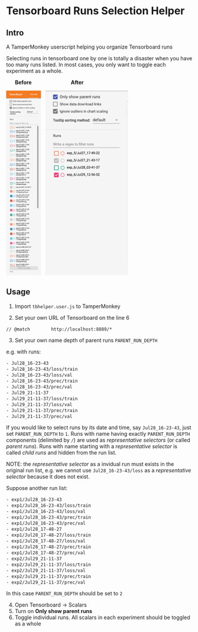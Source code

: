 # Tensorboard Runs Selection Helper

## Intro

A TamperMonkey userscript helping you organize Tensorboard runs

Selecting runs in tensorboard one by one is totally a disaster when you have too many runs listed. In most cases, you only want
to toggle each experiment as a whole.

&nbsp; &nbsp; &nbsp; **Before** &nbsp; &nbsp; &nbsp; &nbsp; &nbsp; &nbsp; &nbsp; &nbsp; &nbsp; &nbsp; &nbsp; &nbsp; &nbsp; **After**

<img src="/images/before.png?raw=true&111" height="500px">&nbsp;&nbsp;&nbsp;<img src="/images/after.png?raw=true&111" height="500px">

## Usage

1. Import `tbhelper.user.js` to TamperMonkey

2. Set your own URL of Tensorboard on the line 6
```
// @match        http://localhost:8889/*
```

3. Set your own name depth of parent runs `PARENT_RUN_DEPTH`

  e.g. with runs:

    - Jul28_16-23-43
    - Jul28_16-23-43/loss/train
    - Jul28_16-23-43/loss/val
    - Jul28_16-23-43/prec/train
    - Jul28_16-23-43/prec/val
    - Jul29_21-11-37
    - Jul29_21-11-37/loss/train
    - Jul29_21-11-37/loss/val
    - Jul29_21-11-37/prec/train
    - Jul29_21-11-37/prec/val

  If you would like to select runs by its date and time, say `Jul28_16-23-43`,
  just set `PARENT_RUN_DEPTH` to `1`. Runs with name having exactly `PARENT_RUN_DEPTH`
  components (delimited by `/`) are used as *representative selectors* (or called *parent runs*). Runs with name
  starting with a *representative selector* is called *child runs* and hidden from the run list.

  NOTE: the *representative selector* as a invidual run must exists in the original run list,
  e.g. we cannot use `Jul28_16-23-43/loss` as a *representative selector* because it does not exist.

  Suppose another run list:

    - exp1/Jul28_16-23-43
    - exp1/Jul28_16-23-43/loss/train
    - exp1/Jul28_16-23-43/loss/val
    - exp1/Jul28_16-23-43/prec/train
    - exp1/Jul28_16-23-43/prec/val
    - exp1/Jul28_17-48-27
    - exp1/Jul28_17-48-27/loss/train
    - exp1/Jul28_17-48-27/loss/val
    - exp1/Jul28_17-48-27/prec/train
    - exp1/Jul28_17-48-27/prec/val
    - exp2/Jul29_21-11-37
    - exp2/Jul29_21-11-37/loss/train
    - exp2/Jul29_21-11-37/loss/val
    - exp2/Jul29_21-11-37/prec/train
    - exp2/Jul29_21-11-37/prec/val

  In this case `PARENT_RUN_DEPTH` should be set to `2`

4. Open Tensorboard -> Scalars
5. Turn on **Only show parent runs**
6. Toggle individual runs. All scalars in each experiment should be toggled as a whole

